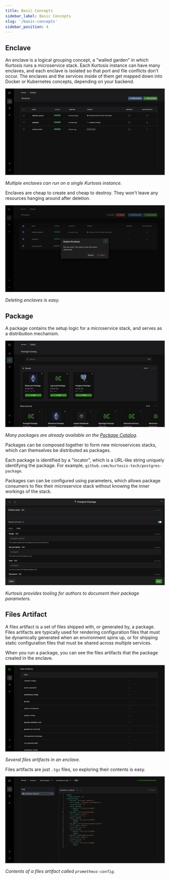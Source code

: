 ```yaml
---
title: Basic Concepts
sidebar_label: Basic Concepts
slug: '/basic-concepts'
sidebar_position: 4
---
```


Enclave
-----------
An enclave is a logical grouping concept, a "walled garden" in which Kurtosis runs a microservice stack. Each Kurtosis instance can have many enclaves, and each enclave is isolated so that port and file conflicts don't occur. The enclaves and the services inside of them get mapped down into Docker or Kubernetes concepts, depending on your backend.

![enclaves.png](../../static/img/getting-started/enclaves.png)

_Multiple enclaves can run on a single Kurtosis instance._

Enclaves are cheap to create and cheap to destroy. They won't leave any resources hanging around after deletion.

![delete-enclaves.png](../../static/img/getting-started/delete-enclaves.png)

_Deleting enclaves is easy._

Package
-----------
A package contains the setup logic for a microservice stack, and serves as a distribution mechanism.

![package-catalog.png](../../static/img/getting-started/package-catalog.png)

_Many packages are already available on the [Package Catalog](https://catalog.kurtosis.com/)._

Packages can be composed together to form new microservices stacks, which can themselves be distributed as packages.

Each package is identified by a "locator", which is a URL-like string uniquely identifying the package. For example, `github.com/kurtosis-tech/postgres-package`.

Packages can can be configured using parameters, which allows package consumers to flex their microservice stack without knowing the inner workings of the stack.

![package-params.png](../../static/img/getting-started/package-params.png)

_Kurtosis provides tooling for authors to document their package parameters._


Files Artifact
-----------
A files artifact is a set of files shipped with, or generated by, a package. Files artifacts are typically used for rendering configuration files that must be dynamically generated when an environment spins up, or for shipping static configuration files that must be shared across multiple services. 

When you run a package, you can see the files artifacts that the package created in the enclave.

![files-artifacts.png](../../static/img/getting-started/files-artifacts.png)

_Several files artifacts in an enclave._

Files artifacts are just `.tgz` files, so exploring their contents is easy.

![files-artifact-overview.png](../../static/img/getting-started/files-artifact-overview.png)

_Contents of a files artifact called `prometheus-config`._
